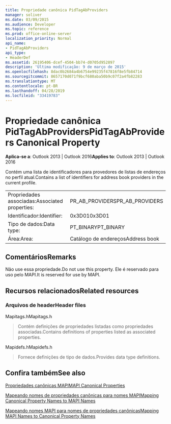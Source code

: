 ```yaml
---
title: Propriedade canônica PidTagAbProviders
manager: soliver
ms.date: 03/09/2015
ms.audience: Developer
ms.topic: reference
ms.prod: office-online-server
localization_priority: Normal
api_name:
- PidTagAbProviders
api_type:
- HeaderDef
ms.assetid: 26195406-dcef-4504-bb74-d0705d952897
description: 'Última modificação: 9 de março de 2015'
ms.openlocfilehash: 8dac0b2684a4b6754e99235f47816f8e5fb84714
ms.sourcegitcommit: 8657170d071f9bcf680aba50b9c07f2a4fb82283
ms.translationtype: MT
ms.contentlocale: pt-BR
ms.lasthandoff: 04/28/2019
ms.locfileid: "33419783"
---
```

# <a name="pidtagabproviders-canonical-property"></a><span data-ttu-id="4ab16-103">Propriedade canônica PidTagAbProviders</span><span class="sxs-lookup"><span data-stu-id="4ab16-103">PidTagAbProviders Canonical Property</span></span>

  
  
<span data-ttu-id="4ab16-104">**Aplica-se a**: Outlook 2013 | Outlook 2016</span><span class="sxs-lookup"><span data-stu-id="4ab16-104">**Applies to**: Outlook 2013 | Outlook 2016</span></span> 
  
<span data-ttu-id="4ab16-105">Contém uma lista de identificadores para provedores de listas de endereços no perfil atual.</span><span class="sxs-lookup"><span data-stu-id="4ab16-105">Contains a list of identifiers for address book providers in the current profile.</span></span> 
  
|||
|:-----|:-----|
|<span data-ttu-id="4ab16-106">Propriedades associadas:</span><span class="sxs-lookup"><span data-stu-id="4ab16-106">Associated properties:</span></span>  <br/> |<span data-ttu-id="4ab16-107">PR_AB_PROVIDERS</span><span class="sxs-lookup"><span data-stu-id="4ab16-107">PR_AB_PROVIDERS</span></span>  <br/> |
|<span data-ttu-id="4ab16-108">Identificador:</span><span class="sxs-lookup"><span data-stu-id="4ab16-108">Identifier:</span></span>  <br/> |<span data-ttu-id="4ab16-109">0x3D01</span><span class="sxs-lookup"><span data-stu-id="4ab16-109">0x3D01</span></span>  <br/> |
|<span data-ttu-id="4ab16-110">Tipo de dados:</span><span class="sxs-lookup"><span data-stu-id="4ab16-110">Data type:</span></span>  <br/> |<span data-ttu-id="4ab16-111">PT_BINARY</span><span class="sxs-lookup"><span data-stu-id="4ab16-111">PT_BINARY</span></span>  <br/> |
|<span data-ttu-id="4ab16-112">Área:</span><span class="sxs-lookup"><span data-stu-id="4ab16-112">Area:</span></span>  <br/> |<span data-ttu-id="4ab16-113">Catálogo de endereços</span><span class="sxs-lookup"><span data-stu-id="4ab16-113">Address book</span></span>  <br/> |
   
## <a name="remarks"></a><span data-ttu-id="4ab16-114">Comentários</span><span class="sxs-lookup"><span data-stu-id="4ab16-114">Remarks</span></span>

<span data-ttu-id="4ab16-115">Não use essa propriedade.</span><span class="sxs-lookup"><span data-stu-id="4ab16-115">Do not use this property.</span></span> <span data-ttu-id="4ab16-116">Ele é reservado para uso pelo MAPI.</span><span class="sxs-lookup"><span data-stu-id="4ab16-116">It is reserved for use by MAPI.</span></span>
  
## <a name="related-resources"></a><span data-ttu-id="4ab16-117">Recursos relacionados</span><span class="sxs-lookup"><span data-stu-id="4ab16-117">Related resources</span></span>

### <a name="header-files"></a><span data-ttu-id="4ab16-118">Arquivos de header</span><span class="sxs-lookup"><span data-stu-id="4ab16-118">Header files</span></span>

<span data-ttu-id="4ab16-119">Mapitags.h</span><span class="sxs-lookup"><span data-stu-id="4ab16-119">Mapitags.h</span></span>
  
> <span data-ttu-id="4ab16-120">Contém definições de propriedades listadas como propriedades associadas.</span><span class="sxs-lookup"><span data-stu-id="4ab16-120">Contains definitions of properties listed as associated properties.</span></span>
    
<span data-ttu-id="4ab16-121">Mapidefs.h</span><span class="sxs-lookup"><span data-stu-id="4ab16-121">Mapidefs.h</span></span>
  
> <span data-ttu-id="4ab16-122">Fornece definições de tipo de dados.</span><span class="sxs-lookup"><span data-stu-id="4ab16-122">Provides data type definitions.</span></span>
    
## <a name="see-also"></a><span data-ttu-id="4ab16-123">Confira também</span><span class="sxs-lookup"><span data-stu-id="4ab16-123">See also</span></span>



[<span data-ttu-id="4ab16-124">Propriedades canônicas MAPI</span><span class="sxs-lookup"><span data-stu-id="4ab16-124">MAPI Canonical Properties</span></span>](mapi-canonical-properties.md)
  
[<span data-ttu-id="4ab16-125">Mapeando nomes de propriedades canônicas para nomes MAPI</span><span class="sxs-lookup"><span data-stu-id="4ab16-125">Mapping Canonical Property Names to MAPI Names</span></span>](mapping-canonical-property-names-to-mapi-names.md)
  
[<span data-ttu-id="4ab16-126">Mapeando nomes MAPI para nomes de propriedades canônicas</span><span class="sxs-lookup"><span data-stu-id="4ab16-126">Mapping MAPI Names to Canonical Property Names</span></span>](mapping-mapi-names-to-canonical-property-names.md)

